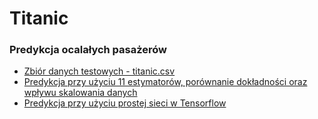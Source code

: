 
# Titanic

### Predykcja ocalałych pasażerów

- <a href='titanic.csv'>Zbiór danych testowych - titanic.csv</a>
- <a href='titanic.ipynb'>Predykcja przy użyciu 11 estymatorów, porównanie dokładności oraz wpływu skalowania danych</a>
- <a href='titanic_klasyfikacja.ipynb'>Predykcja przy użyciu prostej sieci w Tensorflow</a>
